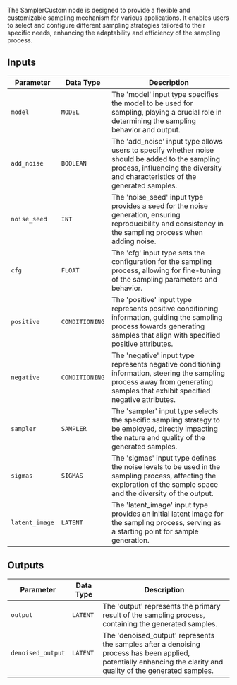 
The SamplerCustom node is designed to provide a flexible and customizable sampling mechanism for various applications. It enables users to select and configure different sampling strategies tailored to their specific needs, enhancing the adaptability and efficiency of the sampling process.

## Inputs

| Parameter | Data Type | Description |
|-----------|--------------|-------------|
| `model`   | `MODEL`      | The 'model' input type specifies the model to be used for sampling, playing a crucial role in determining the sampling behavior and output. |
| `add_noise` | `BOOLEAN`    | The 'add_noise' input type allows users to specify whether noise should be added to the sampling process, influencing the diversity and characteristics of the generated samples. |
| `noise_seed` | `INT`        | The 'noise_seed' input type provides a seed for the noise generation, ensuring reproducibility and consistency in the sampling process when adding noise. |
| `cfg`     | `FLOAT`      | The 'cfg' input type sets the configuration for the sampling process, allowing for fine-tuning of the sampling parameters and behavior. |
| `positive` | `CONDITIONING` | The 'positive' input type represents positive conditioning information, guiding the sampling process towards generating samples that align with specified positive attributes. |
| `negative` | `CONDITIONING` | The 'negative' input type represents negative conditioning information, steering the sampling process away from generating samples that exhibit specified negative attributes. |
| `sampler` | `SAMPLER`    | The 'sampler' input type selects the specific sampling strategy to be employed, directly impacting the nature and quality of the generated samples. |
| `sigmas`  | `SIGMAS`     | The 'sigmas' input type defines the noise levels to be used in the sampling process, affecting the exploration of the sample space and the diversity of the output. |
| `latent_image` | `LATENT` | The 'latent_image' input type provides an initial latent image for the sampling process, serving as a starting point for sample generation. |

## Outputs

| Parameter | Data Type | Description |
|-----------|--------------|-------------|
| `output`  | `LATENT`     | The 'output' represents the primary result of the sampling process, containing the generated samples. |
| `denoised_output` | `LATENT` | The 'denoised_output' represents the samples after a denoising process has been applied, potentially enhancing the clarity and quality of the generated samples. |
